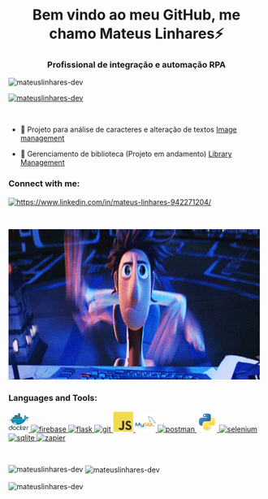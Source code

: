 <h1 align="center">Bem vindo ao meu GitHub, me chamo Mateus Linhares⚡</h1>
<h3 align="center">Profissional de integração e automação RPA</h3>

<p align="left"> <img src="https://komarev.com/ghpvc/?username=mateuslinhares-dev&label=Profile%20views&color=0e75b6&style=flat" alt="mateuslinhares-dev" /> </p>

<p align="left"> <a href="https://github.com/ryo-ma/github-profile-trophy"><img src="https://github-profile-trophy.vercel.app/?username=mateuslinhares-dev" alt="mateuslinhares-dev" /></a> </p>

<p align="left"> <a href="https://twitter.com/" target="blank"><img src="https://img.shields.io/twitter/follow/?logo=twitter&style=for-the-badge" alt="" /></a> </p>

- 🔭 Projeto para análise de caracteres e alteração de textos [Image management](https://github.com/MateusLinhares-Dev/Rpa-Sft)

- 👯 Gerenciamento de biblioteca (Projeto em andamento) [Library Management](https://github.com/MateusLinhares-Dev/Lib-Author-)

<h3 align="left">Connect with me:</h3>
<p align="left">
<a href="https://linkedin.com/in/https://www.linkedin.com/in/mateus-linhares-942271204/" target="blank"><img align="center" src="https://raw.githubusercontent.com/rahuldkjain/github-profile-readme-generator/master/src/images/icons/Social/linked-in-alt.svg" alt="https://www.linkedin.com/in/mateus-linhares-942271204/" height="30" width="40" /></a>
</p>

<br>
<p><img src="0_Nhbr_-zWJbtkKOyE.gif" alt="mateuslinhares-dev" /></p>

<h3 align="left">Languages and Tools:</h3>

<p align="left"> <a href="https://www.docker.com/" target="_blank" rel="noreferrer"> <img src="https://raw.githubusercontent.com/devicons/devicon/master/icons/docker/docker-original-wordmark.svg" alt="docker" width="40" height="40"/> </a> <a href="https://firebase.google.com/" target="_blank" rel="noreferrer"> <img src="https://www.vectorlogo.zone/logos/firebase/firebase-icon.svg" alt="firebase" width="40" height="40"/> </a> <a href="https://flask.palletsprojects.com/" target="_blank" rel="noreferrer"> <img src="https://www.vectorlogo.zone/logos/pocoo_flask/pocoo_flask-icon.svg" alt="flask" width="40" height="40"/> </a> <a href="https://git-scm.com/" target="_blank" rel="noreferrer"> <img src="https://www.vectorlogo.zone/logos/git-scm/git-scm-icon.svg" alt="git" width="40" height="40"/> </a> <a href="https://developer.mozilla.org/en-US/docs/Web/JavaScript" target="_blank" rel="noreferrer"> <img src="https://raw.githubusercontent.com/devicons/devicon/master/icons/javascript/javascript-original.svg" alt="javascript" width="40" height="40"/> </a> <a href="https://www.mysql.com/" target="_blank" rel="noreferrer"> <img src="https://raw.githubusercontent.com/devicons/devicon/master/icons/mysql/mysql-original-wordmark.svg" alt="mysql" width="40" height="40"/> </a> <a href="https://postman.com" target="_blank" rel="noreferrer"> <img src="https://www.vectorlogo.zone/logos/getpostman/getpostman-icon.svg" alt="postman" width="40" height="40"/> </a> <a href="https://www.python.org" target="_blank" rel="noreferrer"> <img src="https://raw.githubusercontent.com/devicons/devicon/master/icons/python/python-original.svg" alt="python" width="40" height="40"/> </a> <a href="https://www.selenium.dev" target="_blank" rel="noreferrer"> <img src="https://raw.githubusercontent.com/detain/svg-logos/780f25886640cef088af994181646db2f6b1a3f8/svg/selenium-logo.svg" alt="selenium" width="40" height="40"/> </a> <a href="https://www.sqlite.org/" target="_blank" rel="noreferrer"> <img src="https://www.vectorlogo.zone/logos/sqlite/sqlite-icon.svg" alt="sqlite" width="40" height="40"/> </a> <a href="https://zapier.com" target="_blank" rel="noreferrer"> <img src="https://www.vectorlogo.zone/logos/zapier/zapier-icon.svg" alt="zapier" width="40" height="40"/> </a> </p>
<br>

<p><img align="left" src="https://github-readme-stats.vercel.app/api/top-langs?username=mateuslinhares-dev&show_icons=true&locale=en&layout=compact" alt="mateuslinhares-dev" /></p>


<p>&nbsp;<img align="center" src="https://github-readme-stats.vercel.app/api?username=mateuslinhares-dev&show_icons=true&locale=en" alt="mateuslinhares-dev" /></p>

<p><img align="center" src="https://github-readme-streak-stats.herokuapp.com/?user=mateuslinhares-dev&" alt="mateuslinhares-dev" /></p>
